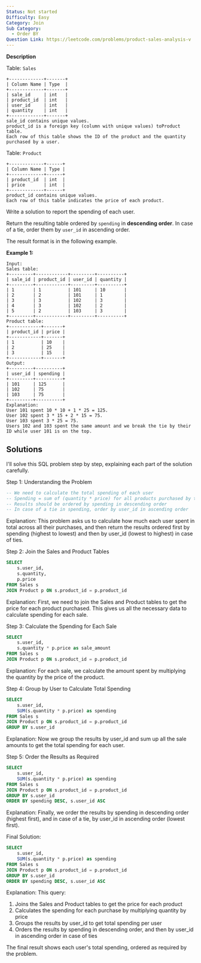 ```yaml
---
Status: Not started
Difficulty: Easy
Category: Join
Sub Category:
  - Order BY
Question Link: https://leetcode.com/problems/product-sales-analysis-v
---
```

**Description**

Table: `Sales`

```Plain
+-------------+-------+
| Column Name | Type  |
+-------------+-------+
| sale_id     | int   |
| product_id  | int   |
| user_id     | int   |
| quantity    | int   |
+-------------+-------+
sale_id contains unique values.
product_id is a foreign key (column with unique values) toProduct table.
Each row of this table shows the ID of the product and the quantity purchased by a user.
```

Table: `Product`

```Plain
+-------------+------+
| Column Name | Type |
+-------------+------+
| product_id  | int  |
| price       | int  |
+-------------+------+
product_id contains unique values.
Each row of this table indicates the price of each product.
```

Write a solution to report the spending of each user.

Return the resulting table ordered by `spending` in **descending order**. In case of a tie, order them by `user_id` in ascending order.

The result format is in the following example.

**Example 1:**

```Plain
Input:
Sales table:
+---------+------------+---------+----------+
| sale_id | product_id | user_id | quantity |
+---------+------------+---------+----------+
| 1       | 1          | 101     | 10       |
| 2       | 2          | 101     | 1        |
| 3       | 3          | 102     | 3        |
| 4       | 3          | 102     | 2        |
| 5       | 2          | 103     | 3        |
+---------+------------+---------+----------+
Product table:
+------------+-------+
| product_id | price |
+------------+-------+
| 1          | 10    |
| 2          | 25    |
| 3          | 15    |
+------------+-------+
Output:
+---------+----------+
| user_id | spending |
+---------+----------+
| 101     | 125      |
| 102     | 75       |
| 103     | 75       |
+---------+----------+
Explanation:
User 101 spent 10 * 10 + 1 * 25 = 125.
User 102 spent 3 * 15 + 2 * 15 = 75.
User 103 spent 3 * 25 = 75.
Users 102 and 103 spent the same amount and we break the tie by their ID while user 101 is on the top.
```

## Solutions

I'll solve this SQL problem step by step, explaining each part of the solution carefully.

Step 1: Understanding the Problem

```SQL
-- We need to calculate the total spending of each user
-- Spending = sum of (quantity * price) for all products purchased by the user
-- Results should be ordered by spending in descending order
-- In case of a tie in spending, order by user_id in ascending order
```

Explanation: This problem asks us to calculate how much each user spent in total across all their purchases, and then return the results ordered first by spending (highest to lowest) and then by user_id (lowest to highest) in case of ties.

Step 2: Join the Sales and Product Tables

```SQL
SELECT
    s.user_id,
    s.quantity,
    p.price
FROM Sales s
JOIN Product p ON s.product_id = p.product_id
```

Explanation: First, we need to join the Sales and Product tables to get the price for each product purchased. This gives us all the necessary data to calculate spending for each sale.

Step 3: Calculate the Spending for Each Sale

```SQL
SELECT
    s.user_id,
    s.quantity * p.price as sale_amount
FROM Sales s
JOIN Product p ON s.product_id = p.product_id
```

Explanation: For each sale, we calculate the amount spent by multiplying the quantity by the price of the product.

Step 4: Group by User to Calculate Total Spending

```SQL
SELECT
    s.user_id,
    SUM(s.quantity * p.price) as spending
FROM Sales s
JOIN Product p ON s.product_id = p.product_id
GROUP BY s.user_id
```

Explanation: Now we group the results by user_id and sum up all the sale amounts to get the total spending for each user.

Step 5: Order the Results as Required

```SQL
SELECT
    s.user_id,
    SUM(s.quantity * p.price) as spending
FROM Sales s
JOIN Product p ON s.product_id = p.product_id
GROUP BY s.user_id
ORDER BY spending DESC, s.user_id ASC
```

Explanation: Finally, we order the results by spending in descending order (highest first), and in case of a tie, by user_id in ascending order (lowest first).

Final Solution:

```SQL
SELECT
    s.user_id,
    SUM(s.quantity * p.price) as spending
FROM Sales s
JOIN Product p ON s.product_id = p.product_id
GROUP BY s.user_id
ORDER BY spending DESC, s.user_id ASC
```

Explanation: This query:

1. Joins the Sales and Product tables to get the price for each product
2. Calculates the spending for each purchase by multiplying quantity by price
3. Groups the results by user_id to get total spending per user
4. Orders the results by spending in descending order, and then by user_id in ascending order in case of ties

The final result shows each user's total spending, ordered as required by the problem.